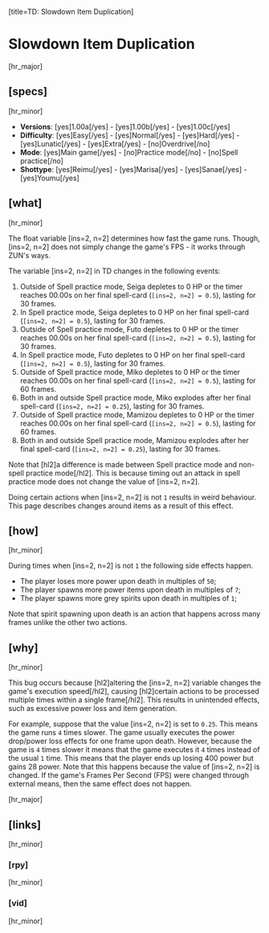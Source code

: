[title=TD: Slowdown Item Duplication]
# Slowdown Item Duplication
[hr_major]

## [specs]
[hr_minor]

* **Versions**: [yes]1.00a[/yes] - [yes]1.00b[/yes] - [yes]1.00c[/yes]
* **Difficulty**: [yes]Easy[/yes] - [yes]Normal[/yes] - [yes]Hard[/yes] - [yes]Lunatic[/yes] - [yes]Extra[/yes] - [no]Overdrive[/no]
* **Mode**: [yes]Main game[/yes] - [no]Practice mode[/no] - [no]Spell practice[/no]
* **Shottype**: [yes]Reimu[/yes] - [yes]Marisa[/yes] - [yes]Sanae[/yes] - [yes]Youmu[/yes]

## [what]
[hr_minor]

The float variable [ins=2, n=2] determines how fast the game runs. Though, [ins=2, n=2] does not simply change the game's FPS - it works through ZUN's ways.

The variable [ins=2, n=2] in TD changes in the following events:
1. Outside of Spell practice mode, Seiga depletes to 0 HP or the timer reaches 00.00s on her final spell-card (``[ins=2, n=2] = 0.5``), lasting for 30 frames.
2. In Spell practice mode, Seiga depletes to 0 HP on her final spell-card (``[ins=2, n=2] = 0.5``), lasting for 30 frames.
3. Outside of Spell practice mode, Futo depletes to 0 HP or the timer reaches 00.00s on her final spell-card (``[ins=2, n=2] = 0.5``), lasting for 30 frames.
4. In Spell practice mode, Futo depletes to 0 HP on her final spell-card (``[ins=2, n=2] = 0.5``), lasting for 30 frames.
5. Outside of Spell practice mode, Miko depletes to 0 HP or the timer reaches 00.00s on her final spell-card (``[ins=2, n=2] = 0.5``), lasting for 60 frames.
6. Both in and outside Spell practice mode, Miko explodes after her final spell-card (``[ins=2, n=2] = 0.25``), lasting for 30 frames.
7. Outside of Spell practice mode, Mamizou depletes to 0 HP or the timer reaches 00.00s on her final spell-card (``[ins=2, n=2] = 0.5``), lasting for 60 frames.
8. Both in and outside Spell practice mode, Mamizou explodes after her final spell-card (``[ins=2, n=2] = 0.25``), lasting for 30 frames.

Note that [hl2]a difference is made between Spell practice mode and non-spell practice mode[/hl2]. This is because timing out an attack in spell practice mode does not change the value of [ins=2, n=2].

Doing certain actions when [ins=2, n=2] is not ``1`` results in weird behaviour. This page describes changes around items as a result of this effect.

## [how]
[hr_minor]

During times when [ins=2, n=2] is not ``1`` the following side effects happen.

+ The player loses more power upon death in multiples of ``50``;
+ The player spawns more power items upon death in multiples of ``7``;
+ The player spawns more grey spirits upon death in multiples of ``1``;

Note that spirit spawning upon death is an action that happens across many frames unlike the other two actions.

## [why]
[hr_minor]

This bug occurs because [hl2]altering the [ins=2, n=2] variable changes the game's execution speed[/hl2], causing [hl2]certain actions to be processed multiple times within a single frame[/hl2]. This results in unintended effects, such as excessive power loss and item generation.

For example, suppose that the value [ins=2, n=2] is set to ``0.25``. This means the game runs ``4`` times slower. The game usually executes the power drop/power loss effects for one frame upon death. However, because the game is ``4`` times slower it means that the game executes it ``4`` times instead of the usual ``1`` time. This means that the player ends up losing 400 power but gains 28 power. Note that this happens because the value of [ins=2, n=2] is changed. If the game's Frames Per Second (FPS) were changed through external means, then the same effect does not happen.



[hr_major]
## [links]
[hr_minor]
### [rpy]
[hr_minor]
### [vid]
[hr_minor]
